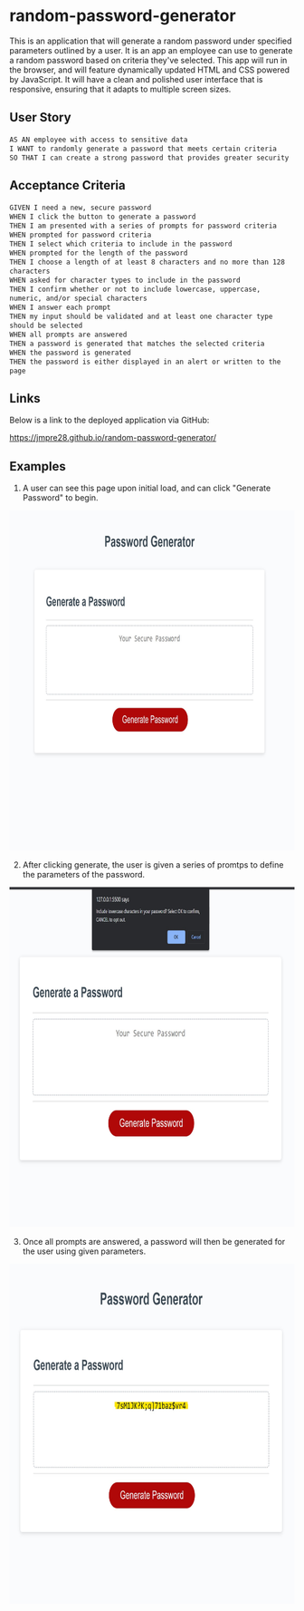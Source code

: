 # random-password-generator
This is an application that will generate a random password under specified parameters outlined by a user. It is an app an employee can use to generate 
a random password based on criteria they've selected. This app will run in the browser, and will feature dynamically updated HTML and CSS powered by 
JavaScript. It will have a clean and polished user interface that is responsive, ensuring that it adapts to multiple screen sizes.

## User Story

```
AS AN employee with access to sensitive data
I WANT to randomly generate a password that meets certain criteria
SO THAT I can create a strong password that provides greater security
```

## Acceptance Criteria

```
GIVEN I need a new, secure password
WHEN I click the button to generate a password
THEN I am presented with a series of prompts for password criteria
WHEN prompted for password criteria
THEN I select which criteria to include in the password
WHEN prompted for the length of the password
THEN I choose a length of at least 8 characters and no more than 128 characters
WHEN asked for character types to include in the password
THEN I confirm whether or not to include lowercase, uppercase, numeric, and/or special characters
WHEN I answer each prompt
THEN my input should be validated and at least one character type should be selected
WHEN all prompts are answered
THEN a password is generated that matches the selected criteria
WHEN the password is generated
THEN the password is either displayed in an alert or written to the page
```

## Links
Below is a link to the deployed application via GitHub:

https://jmpre28.github.io/random-password-generator/

## Examples
1. A user can see this page upon initial load, and can click "Generate Password" to begin.

<img src="./assets/images/randomPasswordGenerator1.jpg" alt="Homepage of the application. (A blank text box with a button)"
            width=800 height=600>

2. After clicking generate, the user is given a series of promtps to define the parameters of the password.

<img src="./assets/images/randomPasswordGenerator2.jpg" alt="A message prompt appearing on the webpage." width=800 height=600>

3. Once all prompts are answered, a password will then be generated for the user using given parameters.

<img src="./assets/images/randomPasswordGenerator3.jpg" alt="A generated password displayed in a text box." width=800 height=600>
